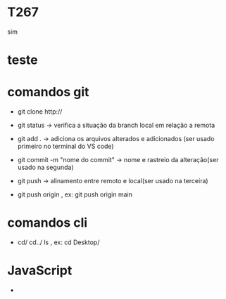# T267
sim

# teste

# comandos git

- git clone http://

- git status -> verifica a situação da branch local em relação a remota

- git add . -> adiciona os arquivos alterados e adicionados (ser usado primeiro no terminal do VS code)

- git commit -m "nome do commit" -> nome e rastreio da alteração(ser usado na segunda)

- git push -> alinamento entre remoto e local(ser usado na terceira)

- git push origin <nomeDaBranch>, ex: git push origin main

# comandos cli

- cd<nomeDoCaminho>/ cd../ ls , ex: cd Desktop/


# JavaScript

- 

 